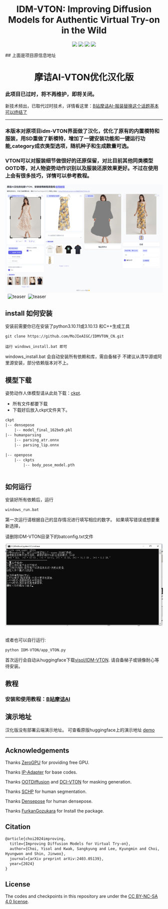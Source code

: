 
<div align="center">
<h1>IDM-VTON: Improving Diffusion Models for Authentic Virtual Try-on in the Wild</h1>

<a href='https://idm-vton.github.io'><img src='https://img.shields.io/badge/Project-Page-green'></a>
<a href='https://arxiv.org/abs/2403.05139'><img src='https://img.shields.io/badge/Paper-Arxiv-red'></a>
<a href='https://huggingface.co/spaces/yisol/IDM-VTON'><img src='https://img.shields.io/badge/%F0%9F%A4%97%20Hugging%20Face-Demo-yellow'></a>
<a href='https://huggingface.co/yisol/IDM-VTON'><img src='https://img.shields.io/badge/%F0%9F%A4%97%20Hugging%20Face-Model-blue'></a>

</div>
## 上面是项目原信息地址

<h1 align="center">摩诘AI-VTON优化汉化版</h1>

### 此项目已过时，将不再维护，即将关闭。
新技术频出，已取代过时技术，详情看这里：[B站摩诘AI-服装替换这个话题基本可以终结了](https://www.bilibili.com/video/BV1uKpXzzEir/)

---
### 本版本对原项目idm-VTON界面做了汉化，优化了原有的内置模特和服装，用SD重做了新模特，增加了一键安装功能和一键运行功能,category成衣类型选项，随机种子和生成数量可选。
### VTON可以对服装细节做很好的还原保留，对比目前其他同类模型OOTD等，对人物姿势动作识别以及服装还原效果更好。不过在使用上会有很多技巧，详情可以参考教程。

![teaser2](IDM-VTON/assets/teaser2.png)&nbsp;
![teaser](IDM-VTON/assets/teaser.png)&nbsp;
![teaser](IDM-VTON/assets/teaser3.png)&nbsp;


## install 如何安装
安装前需要你已在安装了python3.10.11或3.10.13 和C++生成工具

```
git clone https://github.com/MoJIeAIGC/IDMVTON_CN.git

运行 windows_install.bat 即可

```
windows_install.bat 会自动安装所有依赖和库，需自备梯子
不建议从清华源或阿里源安装，部分依赖版本对不上。 
 
## 模型下载
姿势动作人体模型请从此处下载：[ckpt](https://huggingface.co/yisol/IDM-VTON/tree/main).
* 所有文件都要下载
* 下载好后放入ckpt文件夹下。
```
ckpt
|-- densepose
    |-- model_final_162be9.pkl
|-- humanparsing
    |-- parsing_atr.onnx
    |-- parsing_lip.onnx

|-- openpose
    |-- ckpts
        |-- body_pose_model.pth
    
```

## 如何运行
安装好所有依赖后，运行
```
windows_run.bat
```
第一次运行请根据自己的显存情况进行填写相应的数字。
如果填写错误或想要重新选择，

请删除IDM-VTON目录下的batconfig.txt文件

![teaser](IDM-VTON/assets/t4.png)&nbsp;

或者也可以自行运行:

```
python IDM-VTON/app_VTON.py
```
首次运行会自动从huggingface下载[yisol/IDM-VTON](https://huggingface.co/yisol/IDM-VTON).
请自备梯子或镜像耐心等待安装。

## 教程
### 安装和使用教程：[B站摩诘AI](https://www.bilibili.com/video/BV1VF8Ge4EZh/?vd_source=25d3add966daa64cbb811354319ec18d)


## 演示地址

汉化版没有部署云端演示地址。
可查看原版huggingface上的演示地址 [demo](https://huggingface.co/spaces/yisol/IDM-VTON)

---

## Acknowledgements

Thanks [ZeroGPU](https://huggingface.co/zero-gpu-explorers) for providing free GPU.

Thanks [IP-Adapter](https://github.com/tencent-ailab/IP-Adapter) for base codes.

Thanks [OOTDiffusion](https://github.com/levihsu/OOTDiffusion) and [DCI-VTON](https://github.com/bcmi/DCI-VTON-Virtual-Try-On) for masking generation.

Thanks [SCHP](https://github.com/GoGoDuck912/Self-Correction-Human-Parsing) for human segmentation.

Thanks [Densepose](https://github.com/facebookresearch/DensePose) for human densepose.

Thanks [FurkanGozukara](https://github.com/FurkanGozukara/IDM-VTON) for Install the package.



## Citation
```
@article{choi2024improving,
  title={Improving Diffusion Models for Virtual Try-on},
  author={Choi, Yisol and Kwak, Sangkyung and Lee, Kyungmin and Choi, Hyungwon and Shin, Jinwoo},
  journal={arXiv preprint arXiv:2403.05139},
  year={2024}
}
```


## License
The codes and checkpoints in this repository are under the [CC BY-NC-SA 4.0 license](https://creativecommons.org/licenses/by-nc-sa/4.0/legalcode).


